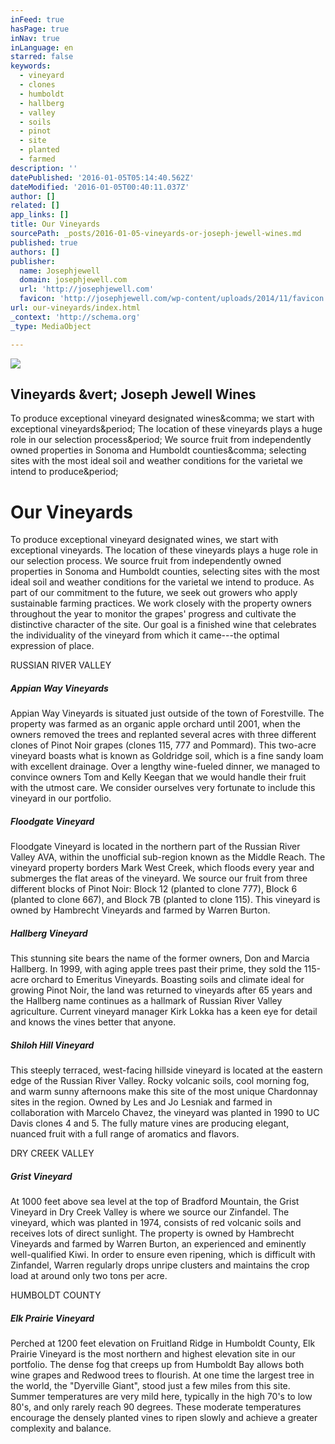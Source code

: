 ```yaml
---
inFeed: true
hasPage: true
inNav: true
inLanguage: en
starred: false
keywords:
  - vineyard
  - clones
  - humboldt
  - hallberg
  - valley
  - soils
  - pinot
  - site
  - planted
  - farmed
description: ''
datePublished: '2016-01-05T05:14:40.562Z'
dateModified: '2016-01-05T00:40:11.037Z'
author: []
related: []
app_links: []
title: Our Vineyards
sourcePath: _posts/2016-01-05-vineyards-or-joseph-jewell-wines.md
published: true
authors: []
publisher:
  name: Josephjewell
  domain: josephjewell.com
  url: 'http://josephjewell.com'
  favicon: 'http://josephjewell.com/wp-content/uploads/2014/11/favicon.ico'
url: our-vineyards/index.html
_context: 'http://schema.org'
_type: MediaObject

---
```

![](https://s3-us-west-2.amazonaws.com/the-grid-img/p/57bafcb9cb0cf89139554d904b0ac89ed7a7d802.jpg)

<article style=""><h1>Vineyards &amp;vert; Joseph Jewell Wines</h1><p>To produce exceptional vineyard designated wines&amp;comma; we start with exceptional vineyards&amp;period; The location of these vineyards plays a huge role in our selection process&amp;period; We source fruit from independently owned properties in Sonoma and Humboldt counties&amp;comma; selecting sites with the most ideal soil and weather conditions for the varietal we intend to produce&amp;period;</p></article>

# 

# Our Vineyards

To produce exceptional vineyard designated wines, we start with exceptional vineyards. The location of these vineyards plays a huge role in our selection process. We source fruit from independently owned properties in Sonoma and Humboldt counties, selecting sites with the most ideal soil and weather conditions for the varietal we intend to produce. As part of our commitment to the future, we seek out growers who apply sustainable farming practices. We work closely with the property owners throughout the year to monitor the grapes' progress and cultivate the distinctive character of the site. Our goal is a finished wine that celebrates the individuality of the vineyard from which it came---the optimal expression of place.

RUSSIAN RIVER VALLEY

##### Appian Way Vineyards

Appian Way Vineyards is situated just outside of the town of Forestville. The property was farmed as an organic apple orchard until 2001, when the owners removed the trees and replanted several acres with three different clones of Pinot Noir grapes (clones 115, 777 and Pommard). This two-acre vineyard boasts what is known as Goldridge soil, which is a fine sandy loam with excellent drainage. Over a lengthy wine-fueled dinner, we managed to convince owners Tom and Kelly Keegan that we would handle their fruit with the utmost care. We consider ourselves very fortunate to include this vineyard in our portfolio.

##### Floodgate Vineyard

Floodgate Vineyard is located in the northern part of the Russian River Valley AVA, within the unofficial sub-region known as the Middle Reach. The vineyard property borders Mark West Creek, which floods every year and submerges the flat areas of the vineyard. We source our fruit from three different blocks of Pinot Noir: Block 12 (planted to clone 777), Block 6 (planted to clone 667), and Block 7B (planted to clone 115). This vineyard is owned by Hambrecht Vineyards and farmed by Warren Burton.

##### Hallberg Vineyard

This stunning site bears the name of the former owners, Don and Marcia Hallberg. In 1999, with aging apple trees past their prime, they sold the 115-acre orchard to Emeritus Vineyards. Boasting soils and climate ideal for growing Pinot Noir, the land was returned to vineyards after 65 years and the Hallberg name continues as a hallmark of Russian River Valley agriculture. Current vineyard manager Kirk Lokka has a keen eye for detail and knows the vines better that anyone.

##### Shiloh Hill Vineyard

This steeply terraced, west-facing hillside vineyard is located at the eastern edge of the Russian River Valley. Rocky volcanic soils, cool morning fog, and warm sunny afternoons make this site of the most unique Chardonnay sites in the region. Owned by Les and Jo Lesniak and farmed in collaboration with Marcelo Chavez, the vineyard was planted in 1990 to UC Davis clones 4 and 5\. The fully mature vines are producing elegant, nuanced fruit with a full range of aromatics and flavors.

DRY CREEK VALLEY

##### Grist Vineyard

At 1000 feet above sea level at the top of Bradford Mountain, the Grist Vineyard in Dry Creek Valley is where we source our Zinfandel. The vineyard, which was planted in 1974, consists of red volcanic soils and receives lots of direct sunlight. The property is owned by Hambrecht Vineyards and farmed by Warren Burton, an experienced and eminently well-qualified Kiwi. In order to ensure even ripening, which is difficult with Zinfandel, Warren regularly drops unripe clusters and maintains the crop load at around only two tons per acre.

HUMBOLDT COUNTY

##### Elk Prairie Vineyard

Perched at 1200 feet elevation on Fruitland Ridge in Humboldt County, Elk Prairie Vineyard is the most northern and highest elevation site in our portfolio. The dense fog that creeps up from Humboldt Bay allows both wine grapes and Redwood trees to flourish. At one time the largest tree in the world, the "Dyerville Giant", stood just a few miles from this site. Summer temperatures are very mild here, typically in the high 70's to low 80's, and only rarely reach 90 degrees. These moderate temperatures encourage the densely planted vines to ripen slowly and achieve a greater complexity and balance.